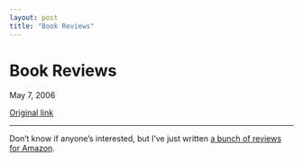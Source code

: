 ```yaml
---
layout: post
title: "Book Reviews"
---
```

Book Reviews
============

May 7, 2006

[Original link](http://www.aaronsw.com/weblog/amareview)

* * * * *

Don’t know if anyone’s interested, but I’ve just written [a bunch of
reviews for
Amazon](http://www.amazon.com/gp/cdp/member-reviews/A3CNKIV16YN14Z/).
